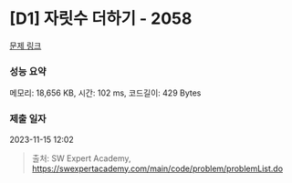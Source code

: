 # [D1] 자릿수 더하기 - 2058 

[문제 링크](https://swexpertacademy.com/main/code/problem/problemDetail.do?contestProbId=AV5QPRjqA10DFAUq) 

### 성능 요약

메모리: 18,656 KB, 시간: 102 ms, 코드길이: 429 Bytes

### 제출 일자

2023-11-15 12:02



> 출처: SW Expert Academy, https://swexpertacademy.com/main/code/problem/problemList.do